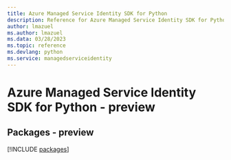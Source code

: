 ```yaml
---
title: Azure Managed Service Identity SDK for Python
description: Reference for Azure Managed Service Identity SDK for Python
author: lmazuel
ms.author: lmazuel
ms.data: 03/28/2023
ms.topic: reference
ms.devlang: python
ms.service: managedserviceidentity
---
```

# Azure Managed Service Identity SDK for Python - preview
## Packages - preview
[!INCLUDE [packages](managed-service-identity-index.md)]